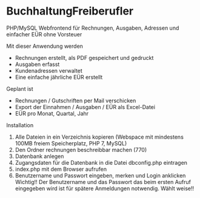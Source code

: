 # BuchhaltungFreiberufler
PHP/MySQL Webfrontend für Rechnungen, Ausgaben, Adressen und einfacher EÜR ohne Vorsteuer

Mit dieser Anwendung werden
- Rechnungen erstellt, als PDF gespeichert und gedruckt
- Ausgaben erfasst
- Kundenadressen verwaltet
- Eine einfache jährliche EÜR erstellt

Geplant ist
- Rechnungen / Gutschriften per Mail verschicken
- Export der Einnahmen / Ausgaben / EÜR als Excel-Datei
- EÜR pro Monat, Quartal, Jahr

Installation
1. Alle Dateien in ein Verzeichnis kopieren (Webspace mit mindestens 100MB freiem Speicherplatz, PHP 7, MySQL)
2. Den Ordner rechnungen beschreibbar machen (770)
3. Datenbank anlegen
4. Zugangsdaten für die Datenbank in die Datei dbconfig.php eintragen
5. index.php mit dem Browser aufrufen
6. Benutzername und Passwort eingeben, merken und Login anklicken
Wichtig!!
Der Benutzername und das Passwort das beim ersten Aufruf eingegeben wird ist für spätere Anmeldungen notwendig. Wählt weise!!
